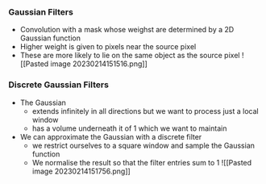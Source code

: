 
### Gaussian Filters 

- Convolution with a mask whose weighst are determined by a 2D Gaussian function 
- Higher weight is given to pixels near the source pixel 
- These are more likely to lie on the same object as the source pixel 
![[Pasted image 20230214151516.png]]


### Discrete Gaussian Filters 

- The Gaussian
	- extends infinitely in all directions but we want to process just a local window 
	- has a volume underneath it of 1 which we want to maintain 
- We can approximate the Gaussian with a discrete filter 
	- we restrict ourselves to a square window and sample the Gaussian function 
	- We normalise the result so that the filter entries sum to 1 
![[Pasted image 20230214151756.png]]

